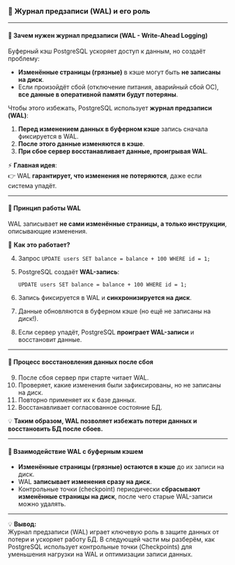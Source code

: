 ### 🔹 **Журнал предзаписи (WAL) и его роль**

---

#### 📌 **Зачем нужен журнал предзаписи (WAL - Write-Ahead Logging)**

Буферный кэш PostgreSQL ускоряет доступ к данным, но создаёт проблему:

- **Изменённые страницы (грязные)** в кэше могут быть **не записаны на диск**.
- Если произойдёт сбой (отключение питания, аварийный сбой ОС), **все данные в оперативной памяти будут потеряны**.

Чтобы этого избежать, PostgreSQL использует **журнал предзаписи (WAL)**:

1. **Перед изменением данных в буферном кэше** запись сначала фиксируется в WAL.
2. **После этого данные изменяются в кэше**.
3. **При сбое сервер восстанавливает данные, проигрывая WAL**.

⚡ **Главная идея**:  
👉 WAL **гарантирует, что изменения не потеряются**, даже если система упадёт.

---

#### 📌 **Принцип работы WAL**

WAL записывает **не сами изменённые страницы, а только инструкции**, описывающие изменения.

📌 **Как это работает?**

4. Запрос `UPDATE users SET balance = balance + 100 WHERE id = 1;`
5. PostgreSQL создаёт **WAL-запись**:
    
    ```
    UPDATE users SET balance = balance + 100 WHERE id = 1;
    ```
    
6. Запись фиксируется в WAL и **синхронизируется на диск**.
7. Данные обновляются в буферном кэше (но ещё не записаны на диск!).
8. Если сервер упадёт, PostgreSQL **проиграет WAL-записи** и восстановит данные.

---

#### 📌 **Процесс восстановления данных после сбоя**

9. После сбоя сервер при старте читает WAL.
10. Проверяет, какие изменения были зафиксированы, но не записаны на диск.
11. Повторно применяет их к базе данных.
12. Восстанавливает согласованное состояние БД.

💡 **Таким образом, WAL позволяет избежать потери данных и восстановить БД после сбоев.**

---

#### 📌 **Взаимодействие WAL с буферным кэшем**

- **Изменённые страницы (грязные) остаются в кэше** до их записи на диск.
- WAL **записывает изменения сразу на диск**.
- Контрольные точки (checkpoint) периодически **сбрасывают изменённые страницы на диск**, после чего старые WAL-записи можно удалять.

---

💡 **Вывод:**  
Журнал предзаписи (WAL) играет ключевую роль в защите данных от потери и ускоряет работу БД. В следующей части мы разберём, как PostgreSQL использует контрольные точки (Checkpoints) для уменьшения нагрузки на WAL и оптимизации записи данных.
